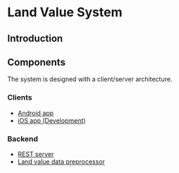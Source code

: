 # Land Value System

## Introduction

## Components

The system is designed with a client/server architecture.

### Clients

 * [Android app](./clients/android)
 * [iOS app (Development)](./clients/iOS)

### Backend

 * [REST server](./backend/server)
 * [Land value data preprocessor](./backend/data-processing)
